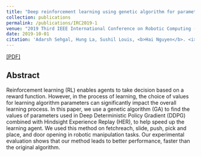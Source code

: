 ```yaml
---
title: "Deep reinforcement learning using genetic algorithm for parameter optimization"
collection: publications
permalink: /publications/IRC2019-1
venue: "2019 Third IEEE International Conference on Robotic Computing (IRC)"
date: 2019-10-01
citation: 'Adarsh Sehgal, Hung La, Sushil Louis, <b>Hai Nguyen</b>. <i>International Conference on Robotic Computings.</i> <b>IRC 2019</b>.'
---
```

[[PDF]](http://hai-h-nguyen.github.io/files/IRC2019-1.pdf)

## Abstract
Reinforcement learning (RL) enables agents to take decision based on a reward function. However, in the process of learning, the choice of values for learning algorithm parameters can significantly impact the overall learning process. In this paper, we use a genetic algorithm (GA) to find the values of parameters used in Deep Deterministic Policy Gradient (DDPG) combined with Hindsight Experience Replay (HER), to help speed up the learning agent. We used this method on fetchreach, slide, push, pick and place, and door opening in robotic manipulation tasks. Our experimental evaluation shows that our method leads to better performance, faster than the original algorithm.
